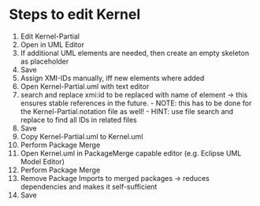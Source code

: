 # Steps to edit Kernel

1. Edit Kernel-Partial
  1. Open in UML Editor
  2. If additional UML elements are needed, then create an empty skeleton as placeholder
  3. Save
2. Assign XMI-IDs manually, iff new elements where added
  1. Open Kernel-Partial.uml with text editor
  2. search and replace xmi:id to be replaced with name of element -> this ensures stable references in the future.
    - NOTE: this has to be done for the Kernel-Partial.notation file as well!
	- HINT: use file search and replace to find all IDs in related files
  3. Save
3. Copy Kernel-Partial.uml to Kernel.uml
4. Perform Package Merge
  1. Open Kernel.uml in PackageMerge capable editor (e.g. Eclipse UML Model Editor)
  2. Perform Package Merge
  3. Remove Package Imports to merged packages -> reduces dependencies and makes it self-sufficient
  4. Save
